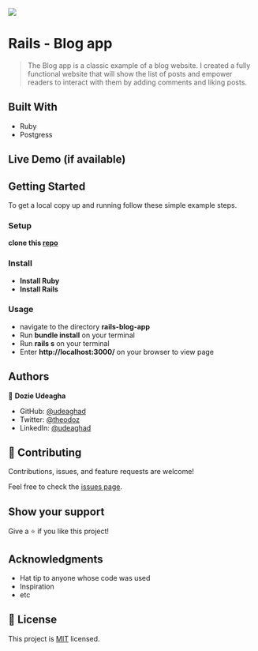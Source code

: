 [![](https://img.shields.io/badge/Microverse-Dozie%20Udeagha-blueviolet)](https://github.com/udeaghad)
# Rails - Blog app

> The Blog app is a classic example of a blog website. I created a fully functional website that will show the list of posts and empower readers to interact with them by adding comments and liking posts.


## Built With

- Ruby
- Postgress

## Live Demo (if available)


## Getting Started

To get a local copy up and running follow these simple example steps.
### Setup
 **clone this [repo](https://github.com/udeaghad/rails-blog-app)**
### Install

- **Install Ruby**
- **Install Rails**

### Usage
- navigate to the directory **rails-blog-app**
- Run **bundle install** on your terminal
- Run **rails s** on your terminal
- Enter **http://localhost:3000/** on your browser to view page

## Authors

👤 **Dozie Udeagha**

- GitHub: [@udeaghad](https://github.com/udeaghad)
- Twitter: [@theodoz](https://twitter.com/theodoz)
- LinkedIn: [@udeaghad](https://www.linkedin.com/in/dozie-udeagha/)

## 🤝 Contributing

Contributions, issues, and feature requests are welcome!

Feel free to check the [issues page](https://github.com/udeaghad/rails-blog-app/issues/).

## Show your support

Give a ⭐️ if you like this project!

## Acknowledgments

- Hat tip to anyone whose code was used
- Inspiration
- etc

## 📝 License

This project is [MIT](./LICENSE) licensed.
